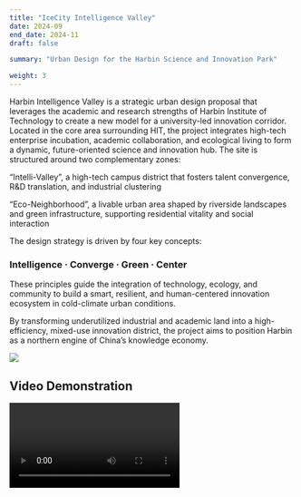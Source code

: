 ```yaml
---
title: "IceCity Intelligence Valley"
date: 2024-09
end_date: 2024-11
draft: false

summary: "Urban Design for the Harbin Science and Innovation Park"

weight: 3
---
```


Harbin Intelligence Valley is a strategic urban design proposal that leverages the academic and research strengths of Harbin Institute of Technology to create a new model for a university-led innovation corridor. Located in the core area surrounding HIT, the project integrates high-tech enterprise incubation, academic collaboration, and ecological living to form a dynamic, future-oriented science and innovation hub.
The site is structured around two complementary zones:

“Intelli-Valley”, a high-tech campus district that fosters talent convergence, R&D translation, and industrial clustering

“Eco-Neighborhood”, a livable urban area shaped by riverside landscapes and green infrastructure, supporting residential vitality and social interaction

The design strategy is driven by four key concepts:

### Intelligence · Converge · Green · Center

These principles guide the integration of technology, ecology, and community to build a smart, resilient, and human-centered innovation ecosystem in cold-climate urban conditions.

By transforming underutilized industrial and academic land into a high-efficiency, mixed-use innovation district, the project aims to position Harbin as a northern engine of China’s knowledge economy.


<img src="/images/project/9/2.png" style="max-width:100%"> </img>

## Video Demonstration

<video src="/images/project/9/1.mp4" controls style="max-width:100%"> </video>


